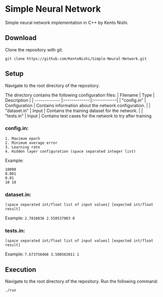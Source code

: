 # Simple Neural Network

Simple neural network implementation in C++ by Kento Nishi.

## Download
Clone the repository with git.
```
git clone https://github.com/KentoNishi/Simple-Neural-Network.git
```

## Setup

Navigate to the root directory of the repository.

The directory contains the following configuration files:
| Filename      | Type          | Description |
| ------------- |:-------------:|:------------|
| "config.in"   | Configuration | Contains information about the network configuration. |
| "dataset.in"  | Input         | Contains the training dataset for the network. |
| "tests.in"    | Input         | Contains test cases for the network to try after training.

### config.in:
```
1. Maximum epoch
2. Minimum average error
3. Learning rate
4. Hidden layer configuration (space separated integer list)
```
Example:
```
10000
0.001
0.01
10 10
```

### dataset.in:
```
[space separated int/float list of input values] [expected int/float result]
```
Example:
``
2.7810836 2.550537003 0
``

### tests.in:
```
[space separated int/float list of input values] [expected int/float result]
```
Example:
``
7.673756466 3.508563011 1
``


## Execution

Navigate to the root directory of the repository.
Run the following command:

```
./run
```